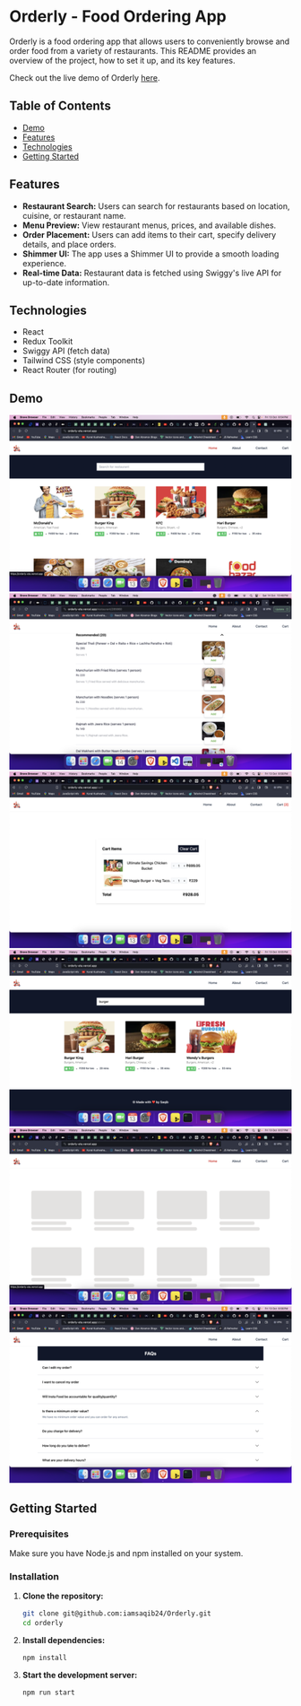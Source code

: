 # Orderly - Food Ordering App

Orderly is a food ordering app that allows users to conveniently browse and order food from a variety of restaurants. This README provides an overview of the project, how to set it up, and its key features.

Check out the live demo of Orderly [here](https://orderly-eta.vercel.app/).

## Table of Contents

- [Demo](#demo)
- [Features](#features)
- [Technologies](#technologies)
- [Getting Started](#getting-started)

## Features

- **Restaurant Search:**
  Users can search for restaurants based on location, cuisine, or restaurant name.
- **Menu Preview:**
  View restaurant menus, prices, and available dishes.
- **Order Placement:**
  Users can add items to their cart, specify delivery details, and place orders.
- **Shimmer UI:**
  The app uses a Shimmer UI to provide a smooth loading experience.
- **Real-time Data:**
  Restaurant data is fetched using Swiggy's live API for up-to-date information.

## Technologies

- React
- Redux Toolkit
- Swiggy API (fetch data)
- Tailwind CSS (style components)
- React Router (for routing)

## Demo

![image](https://github.com/iamsaqib24/Orderly/blob/main/src/assets/home.png)
![image](https://github.com/iamsaqib24/Orderly/blob/main/src/assets/restaurantMenu.png)
![image](https://github.com/iamsaqib24/Orderly/blob/main/src/assets/cart.png)
![image](https://github.com/iamsaqib24/Orderly/blob/main/src/assets/searchQuery.png)
![image](https://github.com/iamsaqib24/Orderly/blob/main/src/assets/shimmer.png)
![image](https://github.com/iamsaqib24/Orderly/blob/main/src/assets/about.png)

## Getting Started

### Prerequisites

Make sure you have Node.js and npm installed on your system.

### Installation

1. **Clone the repository:**

   ```bash
   git clone git@github.com:iamsaqib24/Orderly.git
   cd orderly
   ```

2. **Install dependencies:**

   ```bash
   npm install
   ```

3. **Start the development server:**

   ```bash
   npm run start
   ```
